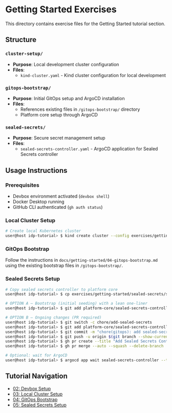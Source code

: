 # Getting Started Exercises

This directory contains exercise files for the Getting Started tutorial section.

## Structure

### `cluster-setup/`
- **Purpose**: Local development cluster configuration
- **Files**:
  - `kind-cluster.yaml` - Kind cluster configuration for local development

### `gitops-bootstrap/`
- **Purpose**: Initial GitOps setup and ArgoCD installation
- **Files**: 
  - References existing files in `/gitops-bootstrap/` directory
  - Platform core setup through ArgoCD

### `sealed-secrets/`
- **Purpose**: Secure secret management setup
- **Files**:
  - `sealed-secrets-controller.yaml` - ArgoCD application for Sealed Secrets controller

## Usage Instructions

### Prerequisites
- Devbox environment activated (`devbox shell`)
- Docker Desktop running
- GitHub CLI authenticated (`gh auth status`)

### Local Cluster Setup
```bash
# Create local Kubernetes cluster
user@host idp-tutorial> $ kind create cluster --config exercises/getting-started/cluster-setup/kind-cluster.yaml
```

### GitOps Bootstrap
Follow the instructions in `docs/getting-started/04-gitops-bootstrap.md` using the existing bootstrap files in `/gitops-bootstrap/`.

### Sealed Secrets Setup
```bash
# Copy sealed secrets controller to platform core
user@host idp-tutorial> $ cp exercises/getting-started/sealed-secrets/sealed-secrets-controller.yaml platform-core/

# OPTION A — Bootstrap (initial seeding) with a lean one-liner
user@host idp-tutorial> $ git add platform-core/sealed-secrets-controller.yaml && git commit -m "chore(gitops): seed sealed-secrets-controller (getting-started/sealed-secrets)" && git push -u origin HEAD

# OPTION B — Ongoing changes (PR required)
user@host idp-tutorial> $ git switch -c chore/add-sealed-secrets
user@host idp-tutorial> $ git add platform-core/sealed-secrets-controller.yaml
user@host idp-tutorial> $ git commit -m "chore(gitops): add sealed-secrets-controller (getting-started/sealed-secrets)"
user@host idp-tutorial> $ git push -u origin $(git branch --show-current)
user@host idp-tutorial> $ gh pr create --title "Add Sealed Secrets Controller" --body "Add secure secret management via Sealed Secrets"
user@host idp-tutorial> $ gh pr merge --auto --squash --delete-branch

# Optional: wait for ArgoCD
user@host idp-tutorial> $ argocd app wait sealed-secrets-controller --timeout 300
```

## Tutorial Navigation
- [02: Devbox Setup](../../docs/getting-started/02-devbox-setup.md)
- [03: Local Cluster Setup](../../docs/getting-started/03-local-cluster-setup.md)
- [04: GitOps Bootstrap](../../docs/getting-started/04-gitops-bootstrap.md)
- [05: Sealed Secrets Setup](../../docs/getting-started/05-sealed-secrets-setup.md)
